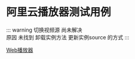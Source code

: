 # 阿里云播放器测试用例
<script  setup>
    import alyVideoPlay from "../../pages/Components/alyVideoPlay.vue"
    // import BackTop from "../../pages/Components/common/BackTop.vue"
</script>

::: warning
 切换视频源  尚未解决  
 原因 未找到 卸载实例方法 更新实例source 的方式
:::

[ Web播放器 ](https://help.aliyun.com/zh/vod/developer-reference/apsaravideo-player-sdk-for-web/?spm=a2c4g.11186623.0.0.6694799bBJMPju)

<alyVideoPlay/>

<!-- <BackTop /> -->
